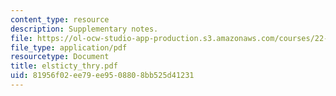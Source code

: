 ```yaml
---
content_type: resource
description: Supplementary notes.
file: https://ol-ocw-studio-app-production.s3.amazonaws.com/courses/22-314j-structural-mechanics-in-nuclear-power-technology-fall-2006/81956f02ee79ee9508808bb525d41231_elsticty_thry.pdf
file_type: application/pdf
resourcetype: Document
title: elsticty_thry.pdf
uid: 81956f02-ee79-ee95-0880-8bb525d41231
---
```


